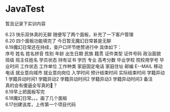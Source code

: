 # JavaTest

暂且记录下实训内容<br>

6.23 快乐双休真的无聊  随便写了两个面板，补充了一下客户管理<br>
6.20 四个面板功能填完了  今日暂无魔幻日常甚是无聊<br>
6.19魔幻日常还在持续，查户口环节绝赞进行中  具体如下：  <br>序号	姓名	姓名拼音	性别	年龄	出生日期	民族	籍贯	证件类型	证件号码	政治面貌	班级	班主任姓名	学员状态	持有证书	学历	专业	高考分数	毕业学校	院校用学号	毕业时间	工作状态	工作单位	工作种类	家庭固定电话	家庭住址	邮编	E--MAIL	移动电话	就业意向城市	就业意向岗位	入学时间	预计结束时间	实际结束时间	学籍异动1	学籍异动时间1	学籍异动2	学籍异动时间2	学籍异动3	学籍异动时间3	备注<br>真的会有傻逼全写真的🐎？<br>
6.19早上把面板写完<br>
6.18魔幻日常。。。画了几个面板<br>
6.17创建该库，上传第一个项目代码<br>